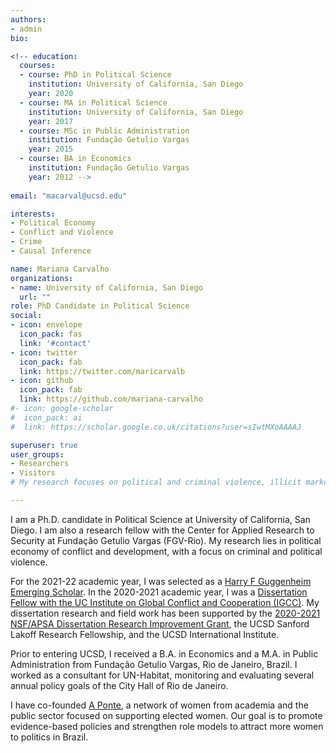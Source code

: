 ```yaml
---
authors:
- admin
bio: 

<!-- education:
  courses:
  - course: PhD in Political Science
    institution: University of California, San Diego
    year: 2020
  - course: MA in Political Science
    institution: University of California, San Diego
    year: 2017
  - course: MSc in Public Administration
    institution: Fundação Getulio Vargas
    year: 2015
  - course: BA in Economics
    institution: Fundação Getulio Vargas
    year: 2012 --> 
    
email: "macarval@ucsd.edu"

interests:
- Political Economy 
- Conflict and Violence
- Crime
- Causal Inference

name: Mariana Carvalho
organizations:
- name: University of California, San Diego
  url: ""
role: PhD Candidate in Political Science
social:
- icon: envelope
  icon_pack: fas
  link: '#contact'
- icon: twitter
  icon_pack: fab
  link: https://twitter.com/maricarvalb
- icon: github
  icon_pack: fab
  link: https://github.com/mariana-carvalho
#- icon: google-scholar
#  icon_pack: ai
#  link: https://scholar.google.co.uk/citations?user=sIwtMXoAAAAJ

superuser: true
user_groups:
- Researchers
- Visitors
# My research focuses on political and criminal violence, illicit markets, public security, and non-state governance in Latin America

---
```


I am a Ph.D. candidate in Political Science at University of California, San Diego. I am also a research fellow with the Center for Applied Research to Security at Fundação Getulio Vargas (FGV-Rio). My research lies in political economy of conflict and development, with a focus on criminal and political violence. 

For the 2021-22 academic year, I was selected as a [Harry F Guggenheim Emerging Scholar](https://www.hfg.org/). In the 2020-2021 academic year, I was a [Dissertation Fellow with the UC Institute on Global Conflict and Cooperation (IGCC)](https://igcc.ucsd.edu/funding/who-igcc-funds/fellows.html). My dissertation research and field work has been supported by the [2020-2021 NSF/APSA Dissertation Research Improvement Grant](https://www.apsanet.org/PROGRAMS/Doctoral-Dissertation-Research-Improvement-Grants), the UCSD Sanford Lakoff Research Fellowship, and the UCSD International Institute. 

Prior to entering UCSD, I received a B.A. in Economics and a M.A. in Public Administration from Fundação Getulio Vargas, Rio de Janeiro, Brazil. I worked as a consultant for UN-Habitat, monitoring and evaluating several annual policy goals of the City Hall of Rio de Janeiro.

I have co-founded [A Ponte](https://redeaponte.com.br/), a network of women from academia and the public sector focused on supporting elected women. Our goal is to promote evidence-based policies and strengthen role models to attract more women to politics in Brazil.
